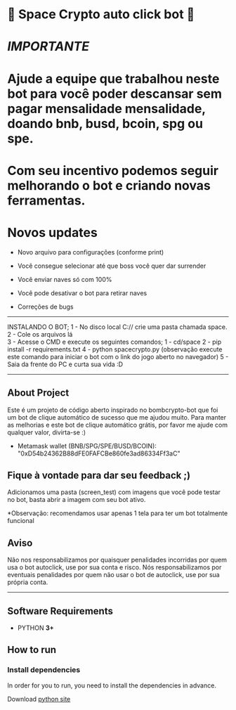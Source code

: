 # 🚀 Space Crypto auto click bot 🚀

# ***IMPORTANTE***
# Ajude a equipe que trabalhou neste bot para você poder descansar sem pagar mensalidade mensalidade, doando bnb, busd, bcoin, spg ou spe. 
# Com seu incentivo podemos seguir melhorando o bot e criando novas ferramentas. 

# Novos updates 

- Novo arquivo para configurações (conforme print)

- Você consegue selecionar até que boss você quer dar surrender

- Você enviar naves só com 100% 

- Você pode desativar o bot para retirar naves

- Correções de bugs 
---
INSTALANDO O BOT;
1 - No disco local C:// crie uma pasta chamada space.
2 - Cole os arquivos lá  
3 - Acesse o CMD e execute os seguintes comandos;
    1 - cd/space
    2 - pip install -r requirements.txt
4 - python spacecrypto.py (observação execute este comando para iniciar o bot com o link do jogo aberto no navegador)
5 - Saia da frente do PC e curta sua vida :D

---
## About Project

Este é um projeto de código aberto inspirado no bombcrypto-bot que foi um bot de clique automático de sucesso que me ajudou muito.
Para manter as melhorias e este bot de clique automático grátis, por favor me ajude com qualquer valor, divirta-se :)

- Metamask wallet (BNB/SPG/SPE/BUSD/BCOIN):  "0xD54b24362B88dFE0FAFCBe860fe3ad86334Ff3aC"


Fique à vontade para dar seu feedback ;)
---
Adicionamos uma pasta (screen_test) com imagens que você pode testar no bot, basta abrir a imagem com seu bot ativo.

*Observação: recomendamos usar apenas 1 tela para ter um bot totalmente funcional

## Aviso

Não nos responsabilizamos por quaisquer penalidades incorridas por quem usa o bot autoclick, use por sua conta e risco.
Nós responsabilizamos por eventuais penalidades por quem não usar o bot de autoclick, use por sua própria conta.

---

## Software Requirements

- PYTHON **3+**
  </br>


## How to run

### Install dependencies

In order for you to run, you need to install the dependencies in advance. 

Download [python site](https://www.python.org/downloads/) 


